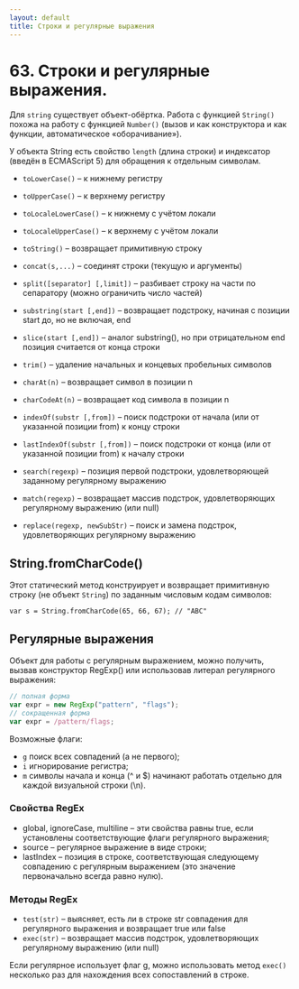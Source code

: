 ```yaml
---
layout: default
title: Строки и регулярные выражения
---
```


# 63. Строки и регулярные выражения.

Для `string` существует объект-обёртка. Работа с функцией `String()` похожа на работу с функцией `Number()` (вызов и как конструктора и как функции, автоматическое «оборачивание»).

У объекта String есть свойство `length` (длина строки) и индексатор (введён в ECMAScript 5) для обращения к отдельным символам.

* `toLowerCase()` – к нижнему регистру
* `toUpperCase()` – к верхнему регистру
* `toLocaleLowerCase()` – к нижнему с учётом локали
* `toLocaleUpperCase()` – к верхнему с учётом локали
* `toString()` – возвращает примитивную строку
* `concat(s,...)` – соединят строки (текущую и аргументы)
* `split([separator] [,limit])` – разбивает строку на части по сепаратору (можно ограничить число частей)
* `substring(start [,end])` – возвращает подстроку, начиная с позиции start до, но не включая, end
* `slice(start [,end])` – аналог substring(), но при отрицательном end позиция считается от конца строки
* `trim()` – удаление начальных и концевых пробельных символов
* `charAt(n)` – возвращает символ в позиции n
* `charCodeAt(n)` – возвращает код символа в позиции n
* `indexOf(substr [,from])` – поиск подстроки от начала (или от указанной позиции from) к концу строки
* `lastIndexOf(substr [,from])` – поиск подстроки от конца (или от указанной позиции from) к началу строки

* `search(regexp)` – позиция первой подстроки, удовлетворяющей заданному регулярному выражению
* `match(regexp)` – возвращает массив подстрок, удовлетворяющих регулярному выражению (или null)
* `replace(regexp, newSubStr)` – поиск и замена подстрок, удовлетворяющих регулярному выражению

## String.fromCharCode()

Этот статический метод конструирует и возвращает примитивную строку (не объект `String`) по заданным числовым кодам символов:

```
var s = String.fromCharCode(65, 66, 67); // "ABC"
```

## Регулярные выражения

Объект для работы с регулярным выражением, можно получить, вызвав конструктор RegExp() или использовав литерал регулярного выражения:

```javascript
// полная форма
var expr = new RegExp("pattern", "flags");
// сокращенная форма
var expr = /pattern/flags;
```

Возможные флаги:

* `g` поиск всех совпадений (а не первого);
* `i` игнорирование регистра;
* `m` символы начала и конца (^ и $) начинают работать отдельно для каждой визуальной строки (\n).

### Свойства RegEx

* global, ignoreCase, multiline – эти свойства равны true, если установлены соответствующие флаги регулярного выражения;
* source – регулярное выражение в виде строки;
* lastIndex – позиция в строке, соответствующая следующему совпадению с регулярным выражением (это значение первоначально всегда равно нулю).

### Методы RegEx

* `test(str)` – выясняет, есть ли в строке str совпадения для регулярного выражения и возвращает true или false
* `exec(str)` – возвращает массив подстрок, удовлетворяющих регулярному выражению (или null)

Если регулярное использует флаг g, можно использовать метод `exec()` несколько раз для нахождения всех сопоставлений в строке.
